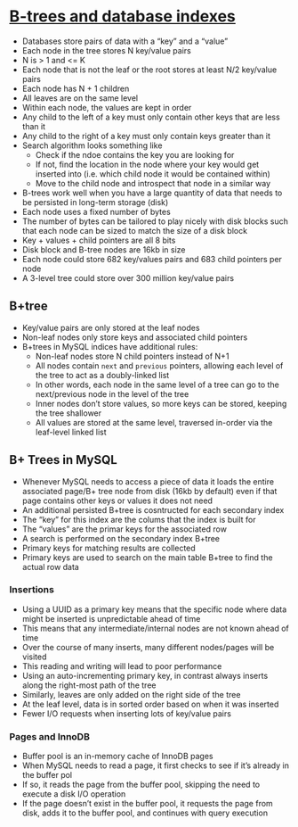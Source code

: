 # [B-trees and database indexes](https://planetscale.com/blog/btrees-and-database-indexes)

* Databases store pairs of data with a “key” and a “value”
* Each node in the tree stores N key/value pairs
* N is > 1 and <= K
* Each node that is not the leaf or the root stores at least N/2 key/value pairs
* Each node has N + 1 children
* All leaves are on the same level
* Within each node, the values are kept in order
* Any child to the left of a key must only contain other keys that are less than it
* Any child to the right of a key must only contain keys greater than it
* Search algorithm looks something like
  * Check if the ndoe contains the key you are looking for
  * If not, find the location in the node where your key would get inserted into (i.e. which child node it would be contained within)
  * Move to the child node and introspect that node in a similar way
* B-trees work well when you have a large quantity of data that needs to be persisted in long-term storage (disk)
* Each node uses a fixed number of bytes
* The number of bytes can be tailored to play nicely with disk blocks such that each node can be sized to match the size of a disk block
* Key + values + child pointers are all 8 bits
* Disk block and B-tree nodes are 16kb in size
* Each node could store 682 key/values pairs and 683 child pointers per node
* A 3-level tree could store over 300 million key/value pairs

## B+tree
* Key/value pairs are only stored at the leaf nodes
* Non-leaf nodes only store keys and associated child pointers
* B+trees in MySQL indices have additional rules:
  * Non-leaf nodes store N child pointers instead of N+1
  * All nodes contain `next` and `previous` pointers, allowing each level of the tree to act as a doubly-linked list
  * In other words, each node in the same level of a tree can go to the next/previous node in the level of the tree
  * Inner nodes don’t store values, so more keys can be stored, keeping the tree shallower
  * All values are stored at the same level, traversed in-order via the leaf-level linked list

## B+ Trees in MySQL
* Whenever MySQL needs to access a piece of data it loads the entire associated page/B+ tree node from disk (16kb by default) even if that page contains other keys or values it does not need
* An additional persisted B+tree is cosntructed for each secondary index
* The “key” for this index are the colums that the index is built for
* The “values” are the primar keys for the associated row
* A search is performed on the secondary index B+tree
* Primary keys for matching results are collected
* Primary keys are used to search on the main table B+tree to find the actual row data

### Insertions
* Using a UUID as a primary key means that the specific node where data might be inserted is unpredictable ahead of time
* This means that any intermediate/internal nodes are not known ahead of time
* Over the course of many inserts, many different nodes/pages will be visited
* This reading and writing will lead to poor performance
* Using an auto-incrementing primary key, in contrast always inserts along the right-most path of the tree
* Similarly, leaves are only added on the right side of the tree
* At the leaf level, data is in sorted order based on when it was inserted
* Fewer I/O requests when inserting lots of key/value pairs

### Pages and InnoDB
* Buffer pool is an in-memory cache of InnoDB pages
* When MySQL needs to read a page, it first checks to see if it’s already in the buffer pol
* If so, it reads the page from the buffer pool, skipping the need to execute a disk I/O operation
* If the page doesn’t exist in the buffer pool, it requests the page from disk, adds it to the buffer pool, and continues with query execution
